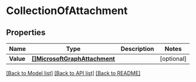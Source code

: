 # CollectionOfAttachment

## Properties

Name | Type | Description | Notes
------------ | ------------- | ------------- | -------------
**Value** | [**[]MicrosoftGraphAttachment**](microsoft.graph.attachment.md) |  | [optional] 

[[Back to Model list]](../README.md#documentation-for-models) [[Back to API list]](../README.md#documentation-for-api-endpoints) [[Back to README]](../README.md)


